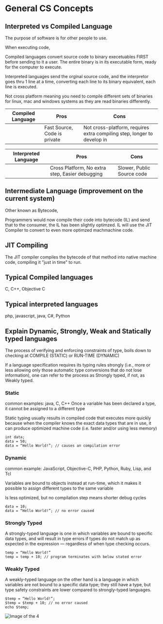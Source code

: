 # General CS Concepts

## Interpreted vs Compiled Language

The purpose of software is for other people to use. 



When executing code, 

Compiled languages convert source code to binary execetuables FIRST before sending to it a user. The entire binary is in its executable form, ready for the computer to execute. 

Interpreted languages send the orginal source code, and the interpretor goes thru 1 line at a time, converting each line to its binary equivalent, each line is executed.

Not cross platform meaning you need to compile different sets of binaries for linux, mac and windows systems as they are read binaries differently. 


| Compiled Language | Pros                        | Cons                                                                    |
|-------------------|-----------------------------|-------------------------------------------------------------------------|
|                   | Fast Source, Code is private | Not cross-platform,  requires extra compiling step,  longer to develop in |


| Interpreted Language | Pros                                            | Cons                        |
|----------------------|-------------------------------------------------|-----------------------------|
|                      | Cross Platform,  No extra step,  Easier debugging | Slower,   Public Source code |






## Intermediate Language (improvement on the current system)
Other known as Bytecode,

Programmers would now compile their code into bytecode (IL) and send that to the consumer, the IL has been slightly optimzed. IL will use the JIT Compiler to convert to even more optimzed machmachine code. 

## JIT Compiling
The JIT compiler compiles the bytecode of that method into native machine code, compiling it "just in time" to run. 


## Typical Compiled languages
C, C++, Objective C


## Typical interpreted languages
php, javascript, java, C#, Python


## Explain Dynamic, Strongly, Weak and Statically typed languages

The process of verifying and enforcing constraints of type, boils down to 
checking at COMPILE (STATIC) or RUN-TIME (DYNAMIC)

If a language specification requires its typing rules strongly (i.e., more or less allowing only those automatic type conversions that do not lose information), one can refer to the process as Strongly typed, if not, as Weakly typed.

### Static 

common examples: java, C, C++
Once a variable has been declared a type, it cannot be assigned to a different type

Static typing usually results in compiled code that executes more quickly because when the compiler knows the exact data types that are in use, it can produce optimized machine code (i.e. faster and/or using less memory)

```
int data;
data = 50;
data = “Hello World!”; // causes an compilation error
```

### Dynamic 
common example: JavaScript, Objective-C, PHP, Python, Ruby, Lisp, and Tcl

Variables are bound to objects instead at run-time, which it makes it possible  to assign
different types to the same variable

Is less optimized, but no compilation step means shorter debug cycles
```
data = 10;
data = “Hello World!”; // no error caused
```

### Strongly Typed
A strongly-typed language is one in which variables are bound to specific data types, and will result in type errors if types do not match up as expected in the expression — regardless of when type checking occurs.

```
temp = “Hello World!”
temp = temp + 10; // program terminates with below stated error
```

### Weakly Typed

A weakly-typed language on the other hand is a language in which variables are not bound to a specific data type; they still have a type, but type safety constraints are lower compared to strongly-typed languages.

```
$temp = “Hello World!”;
$temp = $temp + 10; // no error caused
echo $temp;
```

![Image of the 4](https://miro.medium.com/max/1648/1*BddwVWW6hFU0miT9DCbUWQ.png)

